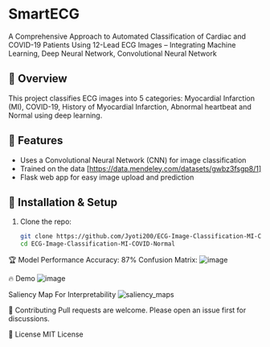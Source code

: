 # SmartECG
A Comprehensive Approach to Automated Classification of Cardiac and COVID-19 Patients Using 12-Lead ECG Images – Integrating Machine Learning, Deep Neural Network, Convolutional Neural Network

## 📌 Overview
This project classifies ECG images into 5 categories: Myocardial Infarction (MI), COVID-19, History of Myocardial Infarction, Abnormal heartbeat and Normal using deep learning.

## 🚀 Features
- Uses a Convolutional Neural Network (CNN) for image classification
- Trained on the data [https://data.mendeley.com/datasets/gwbz3fsgp8/1]
- Flask web app for easy image upload and prediction

## 🔧 Installation & Setup
1. Clone the repo:
   ```sh
   git clone https://github.com/Jyoti200/ECG-Image-Classification-MI-COVID-Normal.git
   cd ECG-Image-Classification-MI-COVID-Normal
🏆 Model Performance
Accuracy: 87%
Confusion Matrix: ![image](https://github.com/user-attachments/assets/56a679fc-6a0e-43b3-a624-30ce82611198)

🔥 Demo
![image](https://github.com/user-attachments/assets/9ca56fda-ef15-4e4a-99f6-42866bc6118e)

Saliency Map For Interpretability
![saliency_maps](https://github.com/user-attachments/assets/511377ac-a949-4be2-84ec-fe78d131643d)

🤝 Contributing
Pull requests are welcome. Please open an issue first for discussions.

📜 License
MIT License
